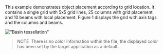 ﻿This example demonstrates object placement according to grid location. It contains a single grid with 5x5 grid lines, 25 columns with grid placement and 10 beams with local placement. Figure 1 displays the grid with axis tags and the columns and beams.

!["Basin tessellation"](../../../../figures/examples/grid_placement_1.png "Figure 1 &mdash; Grid and columns with grid placement")

> NOTE&nbsp; There is no color information within the file, the displayed color has been set by the target application as a default.
